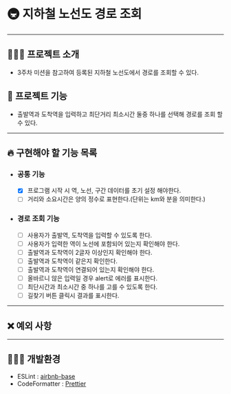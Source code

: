 # 🚇 지하철 노선도 경로 조회

---

## 💁🏻‍♂️ 프로젝트 소개

- 3주차 미션을 참고하여 등록된 지하철 노선도에서 경로를 조회할 수 있다.

## 🚀 프로젝트 기능

- 출발역과 도착역을 입력하고 최단거리 최소시간 둘중 하나를 선택해 경로를 조회 할 수 있다.

---

## 🔥 구현해야 할 기능 목록

- ### 공통 기능

  - [x] 프로그램 시작 시 역, 노선, 구간 데이터를 초기 설정 해야한다.
  - [ ] 거리와 소요시간은 양의 정수로 표현한다.(단위는 km와 분을 의미한다.)

- ### 경로 조회 기능

  - [ ] 사용자가 출발역, 도착역을 입력할 수 있도록 한다.
  - [ ] 사용자가 입력한 역이 노선에 포함되어 있는지 확인해야 한다.
  - [ ] 출발역과 도착역이 2글자 이상인지 확인해야 한다.
  - [ ] 출발역과 도착역이 같은지 확인한다.
  - [ ] 출발역과 도착역이 연결되어 있는지 확인해야 한다.
  - [ ] 올바르니 않은 입력일 경우 alert로 에러를 표시한다.
  - [ ] 최단시간과 최소시간 중 하나를 고를 수 있도록 한다.
  - [ ] 길찾기 버튼 클릭시 결과를 표시한다.

---

## ❌ 예외 사항

---

## 👨🏻‍💻 개발환경

- ESLint : [airbnb-base](https://github.com/airbnb/javascript/tree/master/packages/eslint-config-airbnb-base)
- CodeFormatter : [Prettier](https://prettier.io/)
